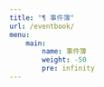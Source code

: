 ```yaml
---
title: "¶ 事件簿"
url: /eventbook/
menu:
    main:
        name: 事件簿
        weight: -50
        pre: infinity
---
```

